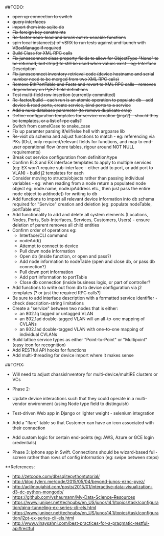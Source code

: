 ##TODO:

* ~~open up connection to switch~~
* ~~query interfaces~~
* ~~import them into sqlite db~~
* ~~Fix foreign key constraints~~
* ~~Re-factor node-load and break out re-useable functions~~
* ~~spin local instance(s) of vSRX to run tests against and launch with VBoxManage if required~~
* ~~Build Class for XML RPC calls~~
* ~~Fix junosconnect class property fields to allow for ObjectType "None" to be returned, but strip() to still be used when values exist - eg: Interface Description~~
* ~~Fix junosconnect inventory retrieval code (device hostname and serial number need to be merged from two XML RPC calls)~~
* ~~Remove EthPortTable and Facts and revert to XML RPC calls - removes dependency on PyEZ field definitions~~
* ~~Test multi-field row insertion (currently committed)~~
* ~~Re-factor/build - each run is an atomic operation to populate db - add device & read ports, create service, bind ports to a service~~
* ~~Add a nuke database parameter (to remove duplicate crap)~~
* ~~Define configuration templates for service creation (jinja2) - should they be templates, or a list of rpc calls?~~
* Switch from camelCase to snake_case
* Fix up paramter parsing if/elif/else hell with argparse lib
* Re-visit db schema and adjust functions to match - eg: referencing via PKs (IDs), only required/relevant fields for functions, and map to end-user operational flow (more tables, rigour around NOT NULL requirements)
* Break out service configuration from definition/type
* Confirm ELS and EX interface templates to apply to multiple services (eg: EX won't require sub-interface - either add to port, or add port to VLAN) - build j2 templates for each
* Consider moving to structs/objects rather than passing individual variables - eg: when reading from a node return a populated node object eg: node.name, node.ipAddress etc., then just pass the entire node object to addnode() for writing to db
* Add functions to import all relevant device information into db schema required for "Service" creation and deletion (eg: populate nodeTable, portTable etc)
* Add functionality to add and delete all system elements (Locations, Nodes, Ports, Sub-Interfaces, Services, Customers, Users) - ensure deletion of parent removes all child entities
* Confirm order of operations eg: 
    * Interface/CLI command
    * nodeAdd()
    * Attempt to connect to device
    * Pull down node information
    * Open db (inside function, or open and pass?)
    * Add node information to nodeTable (open and close db, or pass db connection?)
    * Pull down port information
    * Add port information to portTable
    * Close db connection (inside business logic, or part of controller?
* Add functions to write out from db to device configuration via j2 templates (? or just the required RPC calls?)
* Be sure to add interface description with a formatted service identifier - check description-string limitations
* Create a "service" between two nodes that is either:
	* an 802.1q tagged or untagged VLAN
	* an 802.1ad double-tagged VLAN will an all-to-one mapping of CVLANs
	* an 802.1ad double-tagged VLAN with one-to-one mapping of individual CVLANs
* Build lattice service types as either "Point-to-Point" or "Multipoint" (easy icon for recognition)
* Add RESTful API hooks for functions
* Add multi-threading for device import where it makes sense


##TOFIX:
* Will need to adjust chassisInventory for multi-device/multiRE clusters or VCs


* Phase 2: 
* Update device interactions such that they could operate in a multi-vendor environment (using Node type field to distinguish)
* Test-driven Web app in Django or lighter weight - selenium integration
* Add a "flare" table so that Customer can have an icon associated with their connection
* Add custom logic for certain end-points (eg: AWS, Azure or GCE login credentials)
* Phase 3: iphone app in Swift.  Connections should be wizard-based full-screen rather than rows of config information (eg: swipe between steps)

**References:
* http://zetcode.com/db/sqlitepythontutorial/
* http://blog.tylerc.me/code/2015/05/04/beyond-junos-eznc-pyez/
* http://adilmoujahid.com/posts/2015/01/interactive-data-visualization-d3-dc-python-mongodb/
* https://github.com/vshaumann/My-Data-Science-Resources
* https://www.juniper.net/techpubs/en_US/junos14.1/topics/task/configuration/qinq-tunneling-ex-series-cli-els.html
* https://www.juniper.net/techpubs/en_US/junos14.1/topics/task/configuration/l2pt-ex-series-cli-els.html
* http://www.vinaysahni.com/best-practices-for-a-pragmatic-restful-api#restful